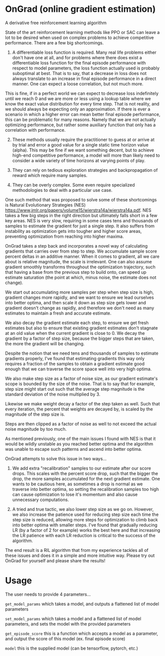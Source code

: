 # OnGrad (online gradient estimation)
A derivative free reinforcement learning algorithm

State of the art reinforcement learning methods like PPO or SAC can leave a lot to be desired when used on complex problems to achieve competitive performance. There are a few big shortcomings.

1) A differentiable loss function is required. Many real life problems either don't have one at all, and for problems where there does exist a differentiable loss function for the final episode performance with respect to model parameters, the loss function actually used is probably suboptimal at best. That is to say, that a decrease in loss does not always translate to an increase in final episode performance in a direct manner. One can expect a loose correlation, but not much more.

This is fine, if in a perfect world we can expect to decrease loss indefinitely until we reach 0 and we are more or less using a lookup table where we know the exact value distribution for every time step. That is not reality, and we should always be expecting only an approximation. If there is ever a scenario in which a higher error can mean better final episode performance, this can be problematic for many reasons. Namely that we are not actually optimizing performance, but rather some auxiliary function that only has a correlation with performance.

2) These methods usually require the practitioner to guess at or arrive at by trial and error a good value for a single static time horizon value (alpha). This may be fine if we want something decent, but to achieve high-end competitive performance, a model will more than likely need to consider a wide variety of time horizons at varying points of play.

3) They can rely on tedious exploration strategies and backpropagation of reward which require many samples.

4) They can be overly complex. Some even require specialized methodologies to deal with a particular use case.

One such method that was proposed to solve some of these shortcomings is Natural Evolutionary Strategies (NES) https://www.jmlr.org/papers/volume15/wierstra14a/wierstra14a.pdf. NES takes a few big steps in the right direction but ultimately falls short in a few key areas. NES is very slow, requiring in some cases tens and thousands of samples to estimate the gradient for just a single step. It also suffers from instability as optimization gets into tougher and higher score areas, preventing optimization from reaching into higher maxima.

OnGrad takes a step back and incorporates a novel way of calculating gradients that carries over from step to step. We accumulate sample score percent deltas in an additive manner. When it comes to gradient, all we care about is relative magnitude, the scale is irrelevant. One can also assume gradient smoothly transforms throughout the optimization trajectory, such that having a base from the previous step to build onto, can speed up estimate saturation (the point at which, minus noise, the estimate does not change).

We start out accumulating more samples per step when step size is high, gradient changes more rapidly, and we want to ensure we lead ourselves into better optima, and then scale it down as step size gets lower and gradient doesn't change as rapidly, and therefore we don't need as many estimates to maintain a fresh and accurate estimate.

We also decay the gradient estimate each step, to ensure we get fresh estimates but also to ensure that existing gradient estimates don't stagnate at an old value when the current gradient is close to 0. We decay the gradient by a factor of step size, because the bigger steps that are taken, the more the gradient will be changing.

Despite the notion that we need tens and thousands of samples to estimate gradients properly, I've found that estimating gradients this way only requires a fraction of the samples to obtain a gradient estimate good enough that we can traverse the score space well into very high optima.

We also make step size as a factor of noise size, as our gradient estimate's scope is bounded by the size of the noise. That is to say that for example, step size might start out such that the average step magnitude is the standard deviation of the noise multiplied by 3.

Likewise we make weight decay a factor of the step taken as well. Such that every iteration, the percent that weights are decayed by, is scaled by the magnitude of the step size is.

Steps are then clipped as a factor of noise as well to not exceed the actual noise magnitude by too much.

As mentioned previously, one of the main issues I found with NES is that it would be wildly unstable as you reached better optima and the algorithm was unable to escape such patterns and ascend into better optima.

OnGrad attempts to solve this issue in two ways...

1) We add extra "recalibration" samples to our estimate after our score drops. This scales with the percent score drop, such that the bigger the drop, the more samples accumulated for the next gradient estimate. One wants to be cautious here, as sometimes a drop is normal as we traverse into better optima, so setting the recalibration samples too high can cause optimization to lose it's momentum and also cause unnecessary computations.

2) A tried and true tactic, we also lower step size as we go on. However, we also increase the patience used for reducing step size each time the step size is reduced, allowing more steps for optimization to climb back into better optima with smaller steps. I've found that gradually reducing LR (by a factor of 2 for example) works the best here and that increasing the LR patience with each LR reduction is critical to the success of the algorithm.

The end result is a RIL algorithm that from my experience tackles all of these issues and does it in a simple and more intuitive way. Please try out OnGrad for yourself and please share the results!

# Usage

The user needs to provide 4 parameters...

```get_model_params``` which takes a model, and outputs a flattened list of model parameters

```set_model_params``` which takes a model and a flattened list of model parameters, and sets the model with the provided parameters

```get_episode_score``` this is a function which accepts a model as a parameter, and output the score of this model (ex. final episode score)

```model``` this is the supplied model (can be tensorflow, pytorch, etc.)
